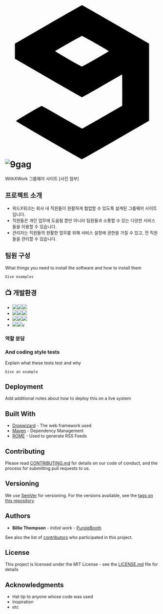 # <svg role="img" viewBox="0 0 24 24" xmlns="http://www.w3.org/2000/svg"><title>9GAG</title><path d="m17.279 21.008 5.193-2.995V5.992l-5.193-2.996C14.423 1.348 12.048 0 12 0c-.048 0-2.423 1.348-5.279 2.996L1.528 5.992v2.354l5.193 2.996c2.856 1.648 5.232 2.996 5.28 2.996.048 0 1.469-.797 3.157-1.772a229.633 229.633 0 0 1 3.097-1.772c.016 0 .027 1.096.027 2.437l-.002 2.436-3.076 1.772c-1.692.975-3.115 1.783-3.163 1.795-.048.013-1.471-.776-3.162-1.752-1.69-.976-3.113-1.775-3.161-1.775-.155 0-4.036 2.274-4.011 2.35.031.093 10.136 5.937 10.276 5.943.057.002 2.44-1.344 5.296-2.992ZM9.847 8.391c-1.118-.65-2.033-1.2-2.033-1.222 0-.071 4.06-2.376 4.186-2.376.125 0 4.186 2.305 4.186 2.376 0 .063-4.047 2.375-4.184 2.39-.068.007-1.037-.519-2.155-1.168Z"/></svg>![9gag](https://github.com/user-attachments/assets/9e1ac73b-0c61-4059-aa85-b6fec5a3c5ee)
 WithXWork 그룹웨어 사이트
[사진 첨부]

## 프로젝트 소개
* 위드X워크는 회사 내 직원들이 원활하게 협업할 수 있도록 설계된 그룹웨어 사이트입니다.
* 직원들은 개인 업무에 도움될 뿐만 아니라 팀원들과 소통할 수 있는 다양한 서비스들을 이용할 수 있습니다.
* 관리자는 직원들의 원활한 업무를 위해 서비스 설정에 권한을 가질 수 있고, 전 직원들을 관리할 수 있습니다.

## 팀원 구성

What things you need to install the software and how to install them

```
Give examples
```

## 📺 개발환경

- <img src="https://img.shields.io/badge/Framework-%23121011?style=for-the-badge"><img src="https://img.shields.io/badge/springboot-6DB33F?style=for-the-badge&logo=springboot&logoColor=white"><img src="https://img.shields.io/badge/2.7.13-515151?style=for-the-badge">
- <img src="https://img.shields.io/badge/Build-%23121011?style=for-the-badge"><img src="https://img.shields.io/badge/Gradle-02303A?style=for-the-badge&logo=Gradle&logoColor=white"><img src="https://img.shields.io/badge/7.1.1-515151?style=for-the-badge">
- <img src="https://img.shields.io/badge/Language-%23121011?style=for-the-badge"><img src="https://img.shields.io/badge/java-%23ED8B00?style=for-the-badge&logo=openjdk&logoColor=white"><img src="https://img.shields.io/badge/11-515151?style=for-the-badge">
- <img src="https://img.shields.io/badge/Project Encoding-%23121011?style=for-the-badge"><img src="https://img.shields.io/badge/UTF 8-EA2328?style=for-the-badge">v

### 역할 분담



### And coding style tests

Explain what these tests test and why

```
Give an example
```

## Deployment

Add additional notes about how to deploy this on a live system

## Built With

* [Dropwizard](http://www.dropwizard.io/1.0.2/docs/) - The web framework used
* [Maven](https://maven.apache.org/) - Dependency Management
* [ROME](https://rometools.github.io/rome/) - Used to generate RSS Feeds

## Contributing

Please read [CONTRIBUTING.md](https://gist.github.com/PurpleBooth/b24679402957c63ec426) for details on our code of conduct, and the process for submitting pull requests to us.

## Versioning

We use [SemVer](http://semver.org/) for versioning. For the versions available, see the [tags on this repository](https://github.com/your/project/tags). 

## Authors

* **Billie Thompson** - *Initial work* - [PurpleBooth](https://github.com/PurpleBooth)

See also the list of [contributors](https://github.com/your/project/contributors) who participated in this project.

## License

This project is licensed under the MIT License - see the [LICENSE.md](LICENSE.md) file for details

## Acknowledgments

* Hat tip to anyone whose code was used
* Inspiration
* etc
